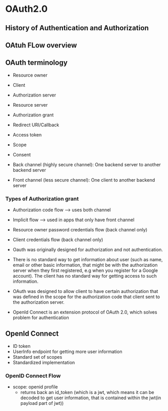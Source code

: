 # OAuth2.0

## History of Authentication and Authorization

## OAtuh FLow overview

## OAuth terminology

- Resource owner
- Client
- Authorization server
- Resource server
- Authorization grant
- Redirect URI/Callback
- Access token
- Scope
- Consent

- Back channel (highly secure channel): One backend server to another backend server
- Front channel (less secure channel): One client to another backend server

### Types of Authorization grant

- Authorization code flow --> uses both channel
- Implicit flow --> used in apps that only have front channel
- Resource owner password credentials flow (back channel only)
- Client credentials flow (back channel only)

- Oauth was originally designed for authorization and not authentication.
- There is no standard way to get information about user (such as name, email or other basic information, that might be with the authorization server when they first registered, e.g when you register for a Google account). The client has no standard way for getting access to such information.
- OAuth was designed to allow client to have certain authorization that was defined in the scope for the authorization code that client sent to the authorization server.
- OpenId Connect is an extension protocol of OAuth 2.0, which solves problem for authentication

## OpenId Connect

- ID token
- UserInfo endpoint for getting more user information
- Standard set of scopes
- Standardized implementation

### OpenID Connect Flow

- scope: openid profile
  - returns back an id_token (which is a jwt, which means it can be decoded to get user information, that is contained within the jwt(in payload part of jwt))
